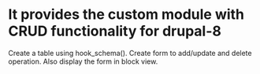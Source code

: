 # It provides the custom module with CRUD functionality for drupal-8
Create a table using hook_schema().
Create form to add/update and delete operation.
Also display the form in block view.



